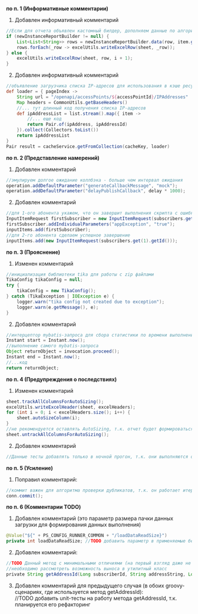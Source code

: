 **по п. 1 (Информативные комментарии)**
1. Добавлен информативный комментарий
```java
//Если для отчета объявлен кастомный билдер, дополняем данные по алгоритму его метода data()
if (newInstanceReportBuilder != null) {
    List<List<String>> rows = newInstanceReportBuilder.data(row, item.getOutParameters());
    rows.forEach(_row -> excelUtils.writeExcelRow(sheet, _row));
} else {
    excelUtils.writeExcelRow(sheet, row, i + 1);
}
```
2. Добавлен информативный комментарий
```groovy
//объявление загрузчика списка IP-адресов для использования в кэше ресурсов
def loader = { pageIndex ->
    String url = "/openapi/accessPoints/${accessPointId}/IPAddresses"
    Map headers = CommonUtils.getBaseHeaders()
    //... тут длинный код получения списка IP-адресов 
    def ipAddressList = list.stream().map({ item ->
        //... еще код
        return Pair.of(ipAddress, ipAddressId)
    }).collect(Collectors.toList())
    return ipAddressList
}
Pair result = cacheService.getFromCollection(cacheKey, loader)
```
**по п. 2 (Представление намерений)**
1. Добавлен комментарий
```java
//эмулируем долгое ожидание коллбэка - больше чем интервал ожидания
operation.addDefaultParameter("generateCallbackMessage", "mock");
operation.addDefaultParameter("delayPublishCallback", delay * 1000);
```
2. Добавлен комментарий
```java
//для 1-ого абонента укажем, что он завершит выполнения скрипта с ошибкой
InputItemRequest firstSubscriber = new InputItemRequest(subscribers.get(0).getId());
firstSubscriber.addIndividualParameters("appException", "true");
inputItems.add(firstSubscriber);
//для 2-го абонента сделаем успешное завершение
inputItems.add(new InputItemRequest(subscribers.get(1).getId()));
```
**по п. 3 (Прояснение)**
1. Изменен комментарий
```java
//инициализация библиотеки tika для работы с zip файлами
TikaConfig tikaConfig = null;
try {
    tikaConfig = new TikaConfig();
} catch (TikaException | IOException e) {
    logger.warn("tika config not created due to exception");
    logger.warn(e.getMessage(), e);
}
```
2. Добавлен комментарий
```java
//интерцептор mybatis-запроса для сбора статистики по времени выполнения
Instant start = Instant.now();
//выполнение самого mybatis-запроса
Object returnObject = invocation.proceed();
Instant end = Instant.now();
//...код
return returnObject;
```
**по п. 4 (Предупреждения о последствиях)**
1. Изменен комментарий
```java
sheet.trackAllColumnsForAutoSizing();
excelUtils.writeExcelHeader(sheet, excelHeaders);
for (int i = 0; i < excelHeaders.size(); i++) {
    sheet.autoSizeColumn(i);
}
//не рекомендуется оставлять AutoSizing, т.к. отчет будет формироваться дольше выставленного в системе таймаута (на него мы повличть не можем)
sheet.untrackAllColumnsForAutoSizing();
```
2. Добавлен комментарий
```java
//Данные тесты добавлять только в ночной прогон, т.к. они выполняются от 20 минут (ожидание тайм-аута + ожидание переповторов)
```
**по п. 5 (Усиление)**
1. Поправил комментарий:
```java
//коммит важен для алгоритма проверки дубликатов, т.к. он работает итерационно перечитывая данные одинаковым селектом.
conn.commit();
```
**по п. 6 (Комментарии TODO)**
1. Добавлен комментарий (это параметр размера пачки данных загрузки для формирования данных выполнения)
```java
@Value("${" + PS_CONFIG_RUNNER_COMMON + "/loadDataReadSize}")
private int loadDataReadSize; //TODO добавить параметр в применяемые без перезагрузки инстанса раннера 
```
2. Добавлен комментарий:
```groovy
//TODO Данный метод с минимальными отличиями (на первый взгляд даже не функциональными) используется еще в одном сценарии (PersonalDataUpdate)
//необходимо рассмотреть возможность выноса в утилитный класс
private String getAddressId(Long subscriberId, String addressString, Locale locale) {
```
3. Добавлен комментарий для предыдущего случая (в обоих groovy-сценариях, где используется метод getAddressId):  
//TODO добавить unit-тесты на работу метода getAddressId, т.к. планируется его рефакторинг

